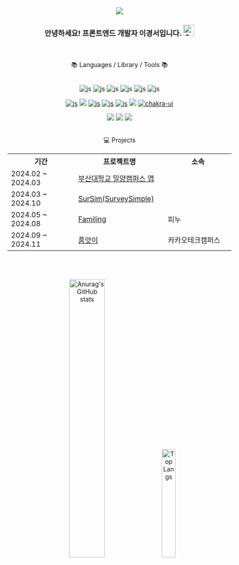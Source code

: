 <div align=center>
<img src="https://capsule-render.vercel.app/api?type=waving&color=feb9c6&height=150&section=header&text=Kyoungseo's%20GitHub&fontSize=42" />


<h3>안녕하세요! 프론트엔드 개발자 이경서입니다. <img src="https://raw.githubusercontent.com/Tarikul-Islam-Anik/Animated-Fluent-Emojis/master/Emojis/Smilies/Grinning%20Squinting%20Face.png" alt="Grinning Squinting Face" width="25" height="25" />
</h3><br><br>
📚 Languages / Library / Tools 📚<br><br>

![js](https://img.shields.io/badge/JavaScript-F7DF1E?style=flat&logo=JavaScript&logoColor=white)
![js](https://img.shields.io/badge/Typescript-3178C6?style=flat-square&logo=Typescript&logoColor=white)
![js](https://img.shields.io/badge/HTML-E34F26?style=flat&logo=html5&logoColor=white)
![js](https://img.shields.io/badge/CSS-239120?&style=flat&logo=css3&logoColor=white)
![js](https://img.shields.io/badge/Python-3776AB?style=flat&logo=python&logoColor=white)
![js](https://img.shields.io/badge/Kotlin-7F52B9?style=flat&logo=kotlin&logoColor=white)


<a href='https://react.dev/'>![js](https://img.shields.io/badge/React-20232A?style=flat&logo=react&logoColor=61DAFB)</a>
<img src="https://img.shields.io/badge/React Native-61DAFB?style=flat-square&logo=React&logoColor=black"/>
<a href='https://axios-http.com/kr/docs/intro'>![js](https://img.shields.io/badge/Axios-5A29E4?style=flat&logo=Axios&logoColor=white)</a>
<a href='https://tanstack.com/query/latest/overview'>![js](https://img.shields.io/badge/TanStack%20Query-FF4154?style=flat&logo=React&logoColor=white)</a>
<a href='https://styled-components.com/'>![js](https://img.shields.io/badge/styled--components-DB7093?style=flat&logo=styled-components&logoColor=white)</a>
<img src="https://img.shields.io/badge/Tailwind CSS-06B6D4?style=flat-square&logo=Tailwind CSS&logoColor=white"/>
<a href='https://chakra-ui.com/'>![chakra-ui](https://img.shields.io/badge/chakra--ui-47C5FB?style=flat&logo=chakra-ui&logoColor=white)</a>

<img src="https://img.shields.io/badge/Git-F05032?style=flat-square&logo=git&logoColor=white"/>
<img src="https://img.shields.io/badge/Visual Studio Code-007ACC?style=flat-square&logo=Visual Studio Code&logoColor=white"/>
<img src="https://img.shields.io/badge/Android Studio-3DDC84?style=flat-square&logo=Android Studio&logoColor=white"/><br><br>


💻 Projects

<table style="width: 100%;">
  <tr>
    <th style="width: 30%;">기간</th>
    <th style="width: 40%;">프로젝트명</th>
    <th style="width: 30%;">소속</th>
  </tr>
  <tr>
    <td>2024.02 ~ 2024.03</td>
    <td><a href="https://github.com/rudtj/pnu_campus">부산대학교 밀양캠퍼스 앱</a></td>
    <td></td>
  </tr>
  <tr>
    <td>2024.03 ~ 2024.10</td>
    <td><a href="https://github.com/Sursim/FE">SurSim(SurveySimple)</a></td>
    <td></td>
  </tr>
  <tr>
    <td>2024.05 ~ 2024.08</td>
    <td><a href="https://github.com/The-5th-PNU-Convergence-SW-Hackathon/PNUSW-2024-team-07">Familing</a></td>
    <td>피누</td>
  </tr>
    <tr>
    <td>2024.09 ~ 2024.11</td>
    <td><a href="https://github.com/kakao-tech-campus-2nd-step3/Team10_FE">품앗이</a></td>
    <td>카카오테크캠퍼스</td>
  </tr>
</table>

<br><br>
<p align="center">
  <img src="https://github-readme-stats.vercel.app/api?username=rudtj&show_icons=true&theme=radical" alt="Anurag's GitHub stats" width="40%" />
  <span>&nbsp;&nbsp;&nbsp;</span>
  <img src="https://github-readme-stats.vercel.app/api/top-langs/?username=rudtj&layout=compact" alt="Top Langs" width="25%" />
</p>

</div>

